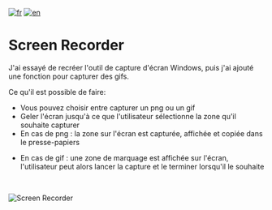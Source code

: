 [![fr](https://img.shields.io/badge/lang-fr-red.svg)](README.md)
[![en](https://img.shields.io/badge/lang-en-blue.svg)](README.en.md)

# Screen Recorder
J'ai essayé de recréer l'outil de capture d'écran Windows, puis j'ai ajouté une fonction pour capturer des gifs. <br>

Ce qu'il est possible de faire:
* Vous pouvez choisir entre capturer un png ou un gif
* Geler l'écran jusqu'à ce que l'utilisateur sélectionne la zone qu'il souhaite capturer
* En cas de png : la zone sur l'écran est capturée, affichée et copiée dans le presse-papiers
- En cas de gif : une zone de marquage est affichée sur l'écran, l'utilisateur peut alors lancer la capture et le terminer lorsqu'il le souhaite
<br>

![Screen Recorder](sources/Screen-Recorder.gif)
